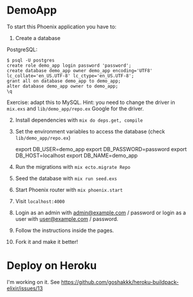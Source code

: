 # DemoApp

To start this Phoenix application you have to:

1. Create a database

PostgreSQL:

    $ psql -U postgres
    create role demo_app login password 'password';
    create database demo_app owner demo_app encoding='UTF8' lc_collate='en_US.UTF-8' lc_ctype='en_US.UTF-8';
    grant all on database demo_app to demo_app;
    alter database demo_app owner to demo_app;
    \q

Exercise: adapt this to MySQL.
Hint: you need to change the driver in `mix.exs` and `lib/demo_app/repo.ex`
Google for the driver.

2. Install dependencies with `mix do deps.get, compile`

3. Set the environment variables to access the database (check `lib/demo_app/repo.ex`)

    export DB_USER=demo_app
    export DB_PASSWORD=password
    export DB_HOST=localhost
    export DB_NAME=demo_app

4. Run the migrations with `mix ecto.migrate Repo`

5. Seed the database with `mix run seed.exs`

6. Start Phoenix router with `mix phoenix.start`

7. Visit `localhost:4000`

8. Login as an admin with admin@example.com / password or login as a user with user@example.com / password.

9. Follow the instructions inside the pages.

10. Fork it and make it better!

# Deploy on Heroku

I'm working on it. See https://github.com/goshakkk/heroku-buildpack-elixir/issues/13

